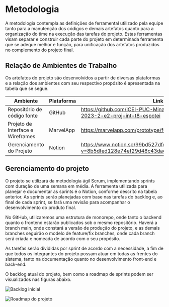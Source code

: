 # Metodologia

A metodologia contempla as definições de ferramental utilizado pela equipe tanto para a manutenção dos códigos e demais artefatos quanto para a organização do time na execução das tarefas do projeto. Estas ferramentas visam separar e construir cada parte do projeto em determinada ferramenta que se adeque melhor e função, para unificação dos artefatos produzidos no complemento do projeto final.

## Relação de Ambientes de Trabalho
Os artefatos do projeto são desenvolvidos a partir de diversas plataformas e a relação dos ambientes com seu respectivo propósito é apresentada na tabela que se segue. 

Ambiente | Plataforma | Link
--------- | ---------- | ----
Repositório de código fonte | GitHub | https://github.com/ICEI-PUC-Minas-PMV-ADS/pmv-ads-2023-2-e2-proj-int-t8-espotei
Projeto de Interface e  Wireframes | MarvelApp | https://marvelapp.com/prototype/f0i0dg8/screen/92732763
Gerenciamento do Projeto | Notion | https://www.notion.so/99bd527dfe4d4278a3b4cebfead0be68?v=8b5dfed128e74ef29d48c43daefa3c25&pvs=4

## Gerenciamento do projeto

O projeto se utilizará da metodologia ágil Scrum, implementando sprints com duração de uma semana em média. A ferramenta utilizada para planejar e documentar as sprints é o Notion, conforme descrito na tabela anterior. As sprints serão planejadas com base nas tarefas do backlog e, ao final de cada sprint, se fará uma revisão para acompanhar o desenvolvimento do produto final.

No GitHub, utilizaremos uma estrutura de monorepo, onde tanto o backend quanto o frontend estarão publicados sob o mesmo repositório. Haverá a branch main, onde constará a versão de produção do projeto, e as demais branches seguirão o modelo de feature/fix branches, onde cada branch será criada e nomeada de acordo com o seu propósito.

As tarefas serão divididas por sprint de acordo com a necessidade, a fim de que todos os integrantes do projeto possam atuar em todas as frentes do sistema, tanto na documentação quanto no desenvolvimento front-end e back-end.

O backlog atual do projeto, bem como a roadmap de sprints podem ser visualizados nas figuras abaixo.

![Backlog inicial](https://github.com/ICEI-PUC-Minas-PMV-ADS/pmv-ads-2023-2-e2-proj-int-t8-espotei/assets/61216649/cda63e7e-2bf1-45f8-97f7-6ed54035e725)

![Roadmap do projeto](https://github.com/ICEI-PUC-Minas-PMV-ADS/pmv-ads-2023-2-e2-proj-int-t8-espotei/assets/61216649/c13b5470-02e6-4218-babb-82a33cb758b6)
